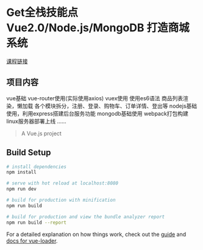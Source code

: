 # Get全栈技能点 Vue2.0/Node.js/MongoDB 打造商城系统
[课程链接](https://coding.imooc.com/class/113.html)

## 项目内容

  vue基础
  vue-router使用(实际使用axios)
  vuex使用
  使用es6语法
  商品列表渲染，懒加载
  各个模块拆分，注册、登录、购物车、订单详情、登出等
  nodejs基础使用，利用express搭建后台服务功能
  mongodb基础使用
  webpack打包构建
  linux服务器部署上线
  ......

> A Vue.js project

## Build Setup

``` bash
# install dependencies
npm install

# serve with hot reload at localhost:8080
npm run dev

# build for production with minification
npm run build

# build for production and view the bundle analyzer report
npm run build --report
```

For a detailed explanation on how things work, check out the [guide](http://vuejs-templates.github.io/webpack/) and [docs for vue-loader](http://vuejs.github.io/vue-loader).
